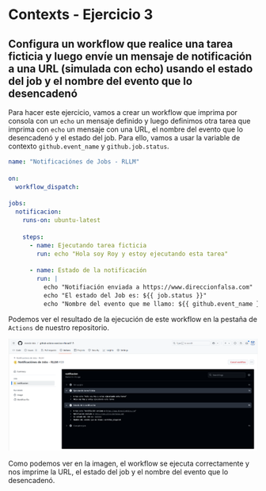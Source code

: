 # Contexts - Ejercicio 3

## Configura un workflow que realice una tarea ficticia y luego envíe un mensaje de notificación a una URL (simulada con echo) usando el estado del job y el nombre del evento que lo desencadenó

Para hacer este ejercicio, vamos a crear un workflow que imprima por consola con un `echo` un mensaje definido y luego definimos otra tarea que imprima con `echo` un mensaje con una URL, el nombre del evento que lo desencadenó y el estado del job. Para ello, vamos a usar la variable de contexto `github.event_name` y `github.job.status`.

```yaml
name: "Notificaciónes de Jobs - RLLM"

on:
  workflow_dispatch:

jobs:
  notificacion:
    runs-on: ubuntu-latest

    steps:
      - name: Ejecutando tarea ficticia
        run: echo "Hola soy Roy y estoy ejecutando esta tarea"

      - name: Estado de la notificación
        run: |
          echo "Notifiación enviada a https://www.direccionfalsa.com"
          echo "El estado del Job es: ${{ job.status }}"
          echo "Nombre del evento que me llamo: ${{ github.event_name }}"
```

Podemos ver el resultado de la ejecución de este workflow en la pestaña de `Actions` de nuestro repositorio.

![Resultado de la ejecución del workflow](../../datos/imgs/context3_1.png)

Como podemos ver en la imagen, el workflow se ejecuta correctamente y nos imprime la URL, el estado del job y el nombre del evento que lo desencadenó.